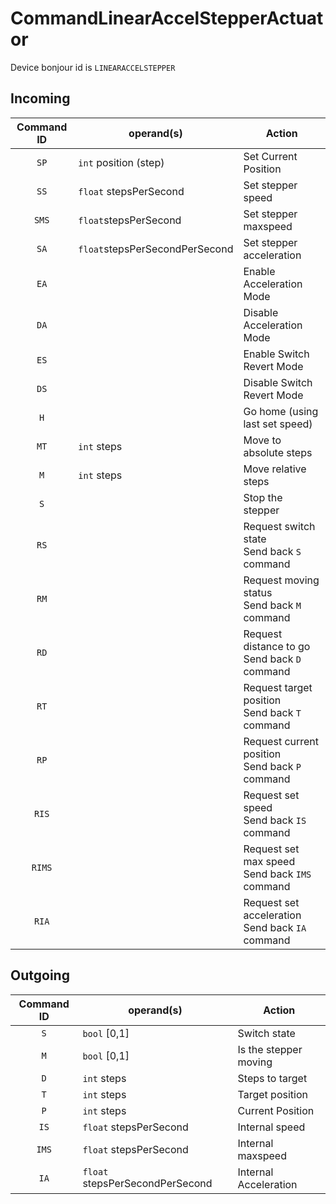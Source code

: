 # CommandLinearAccelStepperActuator

Device bonjour id is ```LINEARACCELSTEPPER```

## Incoming

| Command ID | operand(s) | Action |
|:-:|---|---|
|```SP```| ```int``` position (step) | Set Current Position |
|```SS```| ```float``` stepsPerSecond | Set stepper speed|
|```SMS```| ```float```stepsPerSecond| Set stepper maxspeed|
|```SA```| ```float```stepsPerSecondPerSecond| Set stepper acceleration|
|```EA```| | Enable Acceleration Mode|
|```DA```| | Disable Acceleration Mode|
|```ES```| | Enable Switch Revert Mode|
|```DS```| | Disable Switch Revert Mode|
|```H```| | Go home (using last set speed)|
|```MT```| ```int``` steps | Move to absolute steps|
|```M```| ```int``` steps | Move relative steps|
|```S```| | Stop the stepper|
|```RS```| | Request switch state <br> Send back ```S``` command|
|```RM```| | Request moving status <br> Send back ```M``` command|
|```RD```| | Request distance to go <br> Send back ```D``` command|
|```RT```| | Request target position <br> Send back ```T``` command|
|```RP```| | Request current position <br> Send back ```P``` command|
|```RIS```| | Request set speed <br> Send back ```IS``` command|
|```RIMS```| | Request set max speed <br> Send back ```IMS``` command|
|```RIA```| | Request set acceleration <br> Send back ```IA``` command|


## Outgoing

| Command ID | operand(s) | Action |
|:-:|---|---|
|```S```| ```bool``` [0,1]| Switch state|
|```M```| ```bool``` [0,1]| Is the stepper moving|
|```D```| ```int``` steps | Steps to target |
|```T```| ```int``` steps | Target position |
|```P```| ```int``` steps | Current Position|
|```IS```| ```float``` stepsPerSecond | Internal speed |
|```IMS```| ```float``` stepsPerSecond | Internal maxspeed |
|```IA```| ```float``` stepsPerSecondPerSecond | Internal Acceleration|
